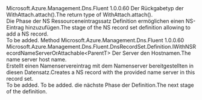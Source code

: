 <Type Name="IWithNSRecordNameServer&lt;ParentT&gt;" FullName="Microsoft.Azure.Management.Dns.Fluent.DnsRecordSet.Definition.IWithNSRecordNameServer&lt;ParentT&gt;">
  <TypeSignature Language="C#" Value="public interface IWithNSRecordNameServer&lt;ParentT&gt;" />
  <TypeSignature Language="ILAsm" Value=".class public interface auto ansi abstract IWithNSRecordNameServer`1&lt;ParentT&gt;" />
  <TypeSignature Language="DocId" Value="T:Microsoft.Azure.Management.Dns.Fluent.DnsRecordSet.Definition.IWithNSRecordNameServer`1" />
  <TypeSignature Language="VB.NET" Value="Public Interface IWithNSRecordNameServer(Of ParentT)" />
  <TypeSignature Language="F#" Value="type IWithNSRecordNameServer&lt;'ParentT&gt; = interface" />
  <AssemblyInfo>
    <AssemblyName>Microsoft.Azure.Management.Dns.Fluent</AssemblyName>
    <AssemblyVersion>1.0.0.60</AssemblyVersion>
  </AssemblyInfo>
  <TypeParameters>
    <TypeParameter Name="ParentT" />
  </TypeParameters>
  <Interfaces />
  <Docs>
    <typeparam name="ParentT"><span data-ttu-id="520ed-101">Der Rückgabetyp der WithAttach.attach().</span><span class="sxs-lookup"><span data-stu-id="520ed-101">The return type of  WithAttach.attach().</span></span></typeparam>
    <summary>
            <span data-ttu-id="520ed-102">Die Phase der NS Ressourceneintragssatz Definition ermöglichen einen NS-Eintrag hinzuzufügen.</span><span class="sxs-lookup"><span data-stu-id="520ed-102">The stage of the NS record set definition allowing to add a NS record.</span></span>
            </summary>
    <remarks>To be added.</remarks>
  </Docs>
  <Members>
    <Member MemberName="WithNameServer">
      <MemberSignature Language="C#" Value="public Microsoft.Azure.Management.Dns.Fluent.DnsRecordSet.Definition.IWithNSRecordNameServerOrAttachable&lt;ParentT&gt; WithNameServer (string nameServerHostName);" />
      <MemberSignature Language="ILAsm" Value=".method public hidebysig newslot virtual instance class Microsoft.Azure.Management.Dns.Fluent.DnsRecordSet.Definition.IWithNSRecordNameServerOrAttachable`1&lt;!ParentT&gt; WithNameServer(string nameServerHostName) cil managed" />
      <MemberSignature Language="DocId" Value="M:Microsoft.Azure.Management.Dns.Fluent.DnsRecordSet.Definition.IWithNSRecordNameServer`1.WithNameServer(System.String)" />
      <MemberSignature Language="VB.NET" Value="Public Function WithNameServer (nameServerHostName As String) As IWithNSRecordNameServerOrAttachable(Of ParentT)" />
      <MemberSignature Language="F#" Value="abstract member WithNameServer : string -&gt; Microsoft.Azure.Management.Dns.Fluent.DnsRecordSet.Definition.IWithNSRecordNameServerOrAttachable&lt;'ParentT&gt;" Usage="iWithNSRecordNameServer.WithNameServer nameServerHostName" />
      <MemberType>Method</MemberType>
      <AssemblyInfo>
        <AssemblyName>Microsoft.Azure.Management.Dns.Fluent</AssemblyName>
        <AssemblyVersion>1.0.0.60</AssemblyVersion>
      </AssemblyInfo>
      <ReturnValue>
        <ReturnType>Microsoft.Azure.Management.Dns.Fluent.DnsRecordSet.Definition.IWithNSRecordNameServerOrAttachable&lt;ParentT&gt;</ReturnType>
      </ReturnValue>
      <Parameters>
        <Parameter Name="nameServerHostName" Type="System.String" />
      </Parameters>
      <Docs>
        <param name="nameServerHostName"><span data-ttu-id="520ed-103">Der Server den Hostnamen.</span><span class="sxs-lookup"><span data-stu-id="520ed-103">The name server host name.</span></span></param>
        <summary>
            <span data-ttu-id="520ed-104">Erstellt einen Namenservereintrag mit dem Namenserver bereitgestellten in diesen Datensatz.</span><span class="sxs-lookup"><span data-stu-id="520ed-104">Creates a NS record with the provided name server in this record set.</span></span>
            </summary>
        <returns>To be added.</returns>
        <remarks>To be added.</remarks>
        <return><span data-ttu-id="520ed-105">die nächste Phase der Definition.</span><span class="sxs-lookup"><span data-stu-id="520ed-105">The next stage of the definition.</span></span></return>
      </Docs>
    </Member>
  </Members>
</Type>